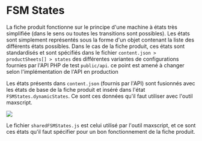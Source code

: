 # FSM States

La fiche produit fonctionne sur le principe d'une machine à états très simplifiée (dans le sens ou toutes les transitions sont possibles). Les états sont simplement représentés sous la forme d'un objet contenant la liste des différents états possibles. Dans le cas de la fiche produit, ces états sont standardisés et sont spécifiés dans le fichier `content.json > productSheets[] > states` des différentes variantes de configurations fournies par l'API PHP de test `public/api`. <span class="badge">ce point est amené à changer selon l'implémentation de l'API en production</span>

Les états présents dans `content.json` (fournis par l'API) sont fusionnés avec les états de base de la fiche produit et inséré dans l'état `FSMStates.dynamicStates`. Ce sont ces données qu'il faut utiliser avec l'outil maxscript.

![](https://github.com/Tribia3d/skaleone.doc/assets/40400644/aa4aeac5-53b2-456d-9cce-beb70fc7f1aa)

Le fichier `sharedFSMStates.js` est celui utilisé par l'outil maxscript, et ce sont ces états qu'il faut spécifier pour un bon fonctionnement de la fiche produit.
